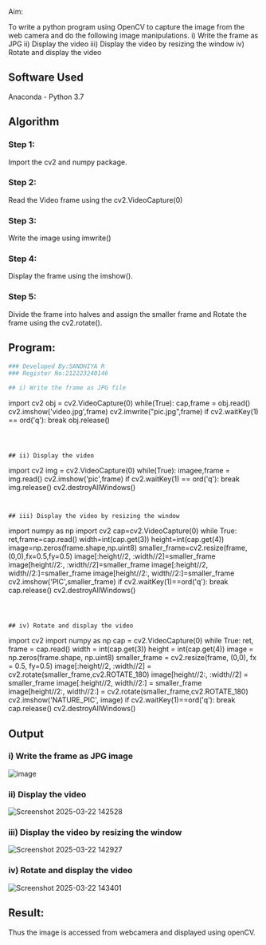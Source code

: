 
Aim:
 
To write a python program using OpenCV to capture the image from the web camera and do the following image manipulations.
i) Write the frame as JPG 
ii) Display the video 
iii) Display the video by resizing the window
iv) Rotate and display the video

## Software Used
Anaconda - Python 3.7
## Algorithm
### Step 1:
Import the cv2 and numpy package.

### Step 2:
Read the Video frame using the cv2.VideoCapture(0)

### Step 3:
Write the image using imwrite()

### Step 4:
Display the frame using the imshow().

### Step 5:
Divide the frame into halves and assign the smaller frame and Rotate the frame using the cv2.rotate().

## Program:
``` Python
### Developed By:SANDHIYA R
### Register No:212223240146

## i) Write the frame as JPG file
```
import cv2
obj = cv2.VideoCapture(0)
while(True):
    cap,frame = obj.read()
    cv2.imshow('video.jpg',frame)
    cv2.imwrite("pic.jpg",frame)
    if cv2.waitKey(1) == ord('q'):
        break
obj.release()

```



## ii) Display the video

```

import cv2
img = cv2.VideoCapture(0)
while(True):
    imagee,frame = img.read()
    cv2.imshow('pic',frame)
    if cv2.waitKey(1) == ord('q'):
        break
img.release()
cv2.destroyAllWindows()

```


## iii) Display the video by resizing the window
```
import numpy as np
import cv2
cap=cv2.VideoCapture(0)
while True:
    ret,frame=cap.read()
    width=int(cap.get(3))
    height=int(cap.get(4))
    image=np.zeros(frame.shape,np.uint8)
    smaller_frame=cv2.resize(frame,(0,0),fx=0.5,fy=0.5)
    image[:height//2, :width//2]=smaller_frame
    image[height//2:, :width//2]=smaller_frame
    image[:height//2, width//2:]=smaller_frame
    image[height//2:, width//2:]=smaller_frame
    cv2.imshow('PIC',smaller_frame)
    if cv2.waitKey(1)==ord('q'):
        break
cap.release()
cv2.destroyAllWindows()
```



## iv) Rotate and display the video

```
import cv2
import numpy as np
cap = cv2.VideoCapture(0)
while True:
    ret, frame = cap.read() 
    width = int(cap.get(3))
    height = int(cap.get(4))
    image = np.zeros(frame.shape, np.uint8) 
    smaller_frame = cv2.resize(frame, (0,0), fx = 0.5, fy=0.5)
    image[:height//2, :width//2] = cv2.rotate(smaller_frame,cv2.ROTATE_180)
    image[height//2:, :width//2] = smaller_frame 
    image[:height//2, width//2:] = smaller_frame
    image[height//2:, width//2:] = cv2.rotate(smaller_frame,cv2.ROTATE_180)
    cv2.imshow('NATURE_PIC', image)
    if cv2.waitKey(1)==ord('q'):
        break
cap.release()
cv2.destroyAllWindows()


## Output

### i) Write the frame as JPG image
![image](https://github.com/user-attachments/assets/37ad0cc9-9fd1-4f6a-a919-a0bd753ed15a)



### ii) Display the video
![Screenshot 2025-03-22 142528](https://github.com/user-attachments/assets/b5b24869-49fa-4c69-aecb-a302e3e38a92)



### iii) Display the video by resizing the window
![Screenshot 2025-03-22 142927](https://github.com/user-attachments/assets/71d277c3-18ff-4d66-a459-4c468cfb7aab)




### iv) Rotate and display the video
![Screenshot 2025-03-22 143401](https://github.com/user-attachments/assets/f9a9d3c2-bc9f-4d25-9003-df9bfb6b4121)





## Result:
Thus the image is accessed from webcamera and displayed using openCV.
